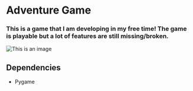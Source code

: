 # Adventure Game
### This is a game that I am developing in my free time! The game is playable but a lot of features are still missing/broken.

![This is an image](readmegif.gif)

## Dependencies
- Pygame

